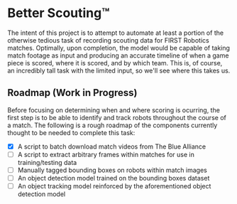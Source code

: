 # Better Scouting™

The intent of this project is to attempt to automate at least a portion
of the otherwise tedious task of recording scouting data for FIRST
Robotics matches. Optimally, upon completion, the model would be
capable of taking match footage as input and producing an accurate
timeline of when a game piece is scored, where it is scored, and by
which team. This is, of course, an incredibly tall task with the
limited input, so we'll see where this takes us.

## Roadmap (Work in Progress)

Before focusing on determining when and where scoring is ocurring, the
first step is to be able to identify and track robots throughout the
course of a match. The following is a rough roadmap of the components
currently thought to be needed to complete this task:

- [x] A script to batch download match videos from The Blue Alliance
- [ ] A script to extract arbitrary frames within matches for use in
training/testing data
- [ ] Manually tagged bounding boxes on robots within match images
- [ ] An object detection model trained on the bounding boxes dataset
- [ ] An object tracking model reinforced by the aforementioned object
detection model